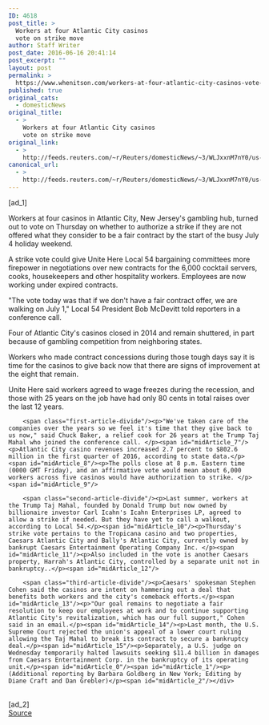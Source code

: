 ```yaml
---
ID: 4618
post_title: >
  Workers at four Atlantic City casinos
  vote on strike move
author: Staff Writer
post_date: 2016-06-16 20:41:14
post_excerpt: ""
layout: post
permalink: >
  https://www.whenitson.com/workers-at-four-atlantic-city-casinos-vote-on-strike-move/
published: true
original_cats:
  - domesticNews
original_title:
  - >
    Workers at four Atlantic City casinos
    vote on strike move
original_link:
  - >
    http://feeds.reuters.com/~r/Reuters/domesticNews/~3/WLJxxnM7nY0/us-atlantic-city-casinos-labor-idUSKCN0Z21A1
canonical_url:
  - >
    http://feeds.reuters.com/~r/Reuters/domesticNews/~3/WLJxxnM7nY0/us-atlantic-city-casinos-labor-idUSKCN0Z21A1
---
```

 [ad_1]
<br><div id="articleText">
<span id="midArticle_start"/>

<span id="midArticle_0"/><span class="focusParagraph" readability="6"><p><span class="articleLocatio&lt;/span&gt;n">Workers at four casinos in Atlantic City, New Jersey's gambling hub, turned out to vote on Thursday on whether to authorize a strike if they are not offered what they consider to be a fair contract by the start of the busy July 4 holiday weekend.</span></p></span><span id="midArticle_1"/><p>A strike vote could give Unite Here Local 54 bargaining committees more firepower in negotiations over new contracts for the 6,000 cocktail servers, cooks, housekeepers and other hospitality workers. Employees are now working under expired contracts.</p><span id="midArticle_2"/><p>"The vote today was that if we don't have a fair contract offer, we are walking on July 1," Local 54 President Bob McDevitt told reporters in a conference call.</p><span id="midArticle_3"/><p>Four of Atlantic City's casinos closed in 2014 and remain shuttered, in part because of gambling competition from neighboring states.</p><span id="midArticle_4"/><p>Workers who made contract concessions during those tough days say it is time for the casinos to give back now that there are signs of improvement at the eight that remain.</p><span id="midArticle_5"/><p>Unite Here said workers agreed to wage freezes during the recession, and those with 25 years on the job have had only 80 cents in total raises over the last 12 years.</p><span id="midArticle_6"/>
        
        <span class="first-article-divide"/><p>"We've taken care of the companies over the years so we feel it's time that they give back to us now," said Chuck Baker, a relief cook for 26 years at the Trump Taj Mahal who joined the conference call. </p><span id="midArticle_7"/><p>Atlantic City casino revenues increased 2.7 percent to $802.6 million in the first quarter of 2016, according to state data.</p><span id="midArticle_8"/><p>The polls close at 8 p.m. Eastern time (0000 GMT Friday), and an affirmative vote would mean about 6,000 workers across five casinos would have authorization to strike. </p><span id="midArticle_9"/>
        
        <span class="second-article-divide"/><p>Last summer, workers at the Trump Taj Mahal, founded by Donald Trump but now owned by billionaire investor Carl Icahn's Icahn Enterprises LP, agreed to allow a strike if needed. But they have yet to call a walkout, according to Local 54.</p><span id="midArticle_10"/><p>Thursday's strike vote pertains to the Tropicana casino and two properties, Caesars Atlantic City and Bally's Atlantic City, currently owned by bankrupt Caesars Entertainment Operating Company Inc. </p><span id="midArticle_11"/><p>Also included in the vote is another Caesars property, Harrah's Atlantic City, controlled by a separate unit not in bankruptcy..</p><span id="midArticle_12"/>
        
        <span class="third-article-divide"/><p>Caesars' spokesman Stephen Cohen said the casinos are intent on hammering out a deal that benefits both workers and the city's comeback efforts.</p><span id="midArticle_13"/><p>"Our goal remains to negotiate a fair resolution to keep our employees at work and to continue supporting Atlantic City's revitalization, which has our full support," Cohen said in an email.</p><span id="midArticle_14"/><p>Last month, the U.S. Supreme Court rejected the union's appeal of a lower court ruling allowing the Taj Mahal to break its contract to secure a bankruptcy deal.</p><span id="midArticle_15"/><p>Separately, a U.S. judge on Wednesday temporarily halted lawsuits seeking $11.4 billion in damages from Caesars Entertainment Corp. in the bankruptcy of its operating unit.</p><span id="midArticle_0"/><span id="midArticle_1"/><p> (Additional reporting by Barbara Goldberg in New York; Editing by Diane Craft and Dan Grebler)</p><span id="midArticle_2"/></div>
<br>[ad_2]
<br><a href="http://feeds.reuters.com/~r/Reuters/domesticNews/~3/WLJxxnM7nY0/us-atlantic-city-casinos-labor-idUSKCN0Z21A1">Source </a>